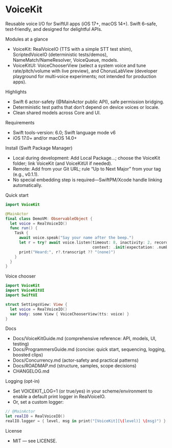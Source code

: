 # VoiceKit

Reusable voice I/O for SwiftUI apps (iOS 17+, macOS 14+). Swift 6–safe, test‑friendly, and designed for delightful APIs.

Modules at a glance
- VoiceKit: RealVoiceIO (TTS with a simple STT test shim), ScriptedVoiceIO (deterministic tests/demos), NameMatch/NameResolver, VoiceQueue, models.
- VoiceKitUI: VoiceChooserView (select a system voice and tune rate/pitch/volume with live preview), and ChorusLabView (developer playground for multi‑voice experiments; not intended for production apps).

Highlights
- Swift 6 actor-safety (@MainActor public API), safe permission bridging.
- Deterministic test paths that don’t depend on device voices or locale.
- Clean shared models across Core and UI.

Requirements
- Swift tools-version: 6.0; Swift language mode v6
- iOS 17.0+ and/or macOS 14.0+

Install (Swift Package Manager)
- Local during development: Add Local Package…; choose the VoiceKit folder; link VoiceKit (and VoiceKitUI if needed).
- Remote: Add from your Git URL; rule “Up to Next Major” from your tag (e.g., v0.1.1).
- No special embedding step is required—SwiftPM/Xcode handle linking automatically.

Quick start
~~~swift
import VoiceKit

@MainActor
final class DemoVM: ObservableObject {
  let voice = RealVoiceIO()
  func run() {
    Task {
      await voice.speak("Say your name after the beep.")
      let r = try? await voice.listen(timeout: 8, inactivity: 2, record: true,
                                      context: .init(expectation: .number))
      print("Heard:", r?.transcript ?? "(none)")
    }
  }
}
~~~

Voice chooser
~~~swift
import VoiceKit
import VoiceKitUI
import SwiftUI

struct SettingsView: View {
  let voice = RealVoiceIO()
  var body: some View { VoiceChooserView(tts: voice) }
}
~~~

Docs
- Docs/VoiceKitGuide.md (comprehensive reference: API, models, UI, testing)
- Docs/ProgrammersGuide.md (concise: quick start, sequencing, logging, boosted clips)
- Docs/Concurrency.md (actor-safety and practical patterns)
- Docs/ROADMAP.md (structure, samples, scope decisions)
- CHANGELOG.md

Logging (opt-in)
- Set VOICEKIT_LOG=1 (or true/yes) in your scheme/environment to enable a default print logger in RealVoiceIO.
- Or, set a custom logger:
~~~swift
// @MainActor
let realIO = RealVoiceIO()
realIO.logger = { level, msg in print("[VoiceKit][\(level)] \(msg)") }
~~~

License
- MIT — see LICENSE.
